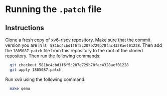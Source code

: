 # Running the `.patch` file

## Instructions

Clone a fresh copy of [xv6-riscv](https://github.com/mit-pdos/xv6-riscv.git) repository. Make sure that the commit version you are in is ` 581bc4cbd1f6f5c207e729b78fac4328aef01228`. Then add the `1805087.patch` file from this repository to the root of the cloned repository. Then run the following commands:

```sh
  git checkout 581bc4cbd1f6f5c207e729b78fac4328aef01228
  git apply 1805087.patch
```

Run xv6 using the following command:

```sh
  make qemu
```

